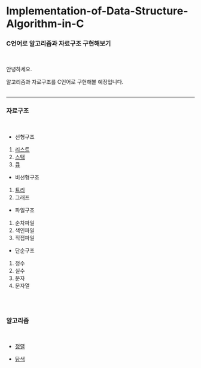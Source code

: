 # Implementation-of-Data-Structure-Algorithm-in-C
### C언어로 알고리즘과 자료구조 구현해보기
 
 
<br/>

안녕하세요.

알고리즘과 자료구조를 C언어로 구현해볼 예정입니다.
<br/>
<br/>

***

### 자료구조

<br/>

* 선형구조

1. [리스트](https://github.com/MyungHyun-Ahn/Implementation-of-Data-Structure-Algorithm-in-C/tree/master/%EC%97%B0%EA%B2%B0%EB%A6%AC%EC%8A%A4%ED%8A%B8)
2. [스택](https://github.com/MyungHyun-Ahn/Implementation-of-Data-Structure-Algorithm-in-C/tree/master/%EC%8A%A4%ED%83%9D)
3. [큐](https://github.com/MyungHyun-Ahn/Implementation-of-Data-Structure-Algorithm-in-C/tree/master/%ED%81%90)

* 비선형구조

1. [트리](https://github.com/MyungHyun-Ahn/Implementation-of-Data-Structure-Algorithm-in-C/tree/master/%ED%8A%B8%EB%A6%AC)
2. 그래프

* 파일구조

1. 순차파일
2. 색인파일
3. 직접파일

* 단순구조

1. 정수
2. 실수
3. 문자
4. 문자열

<br/>

<br/>

### 알고리즘

<br/>

* [정렬](https://github.com/MyungHyun-Ahn/Implementation-of-Data-Structure-Algorithm-in-C/tree/master/%EC%A0%95%EB%A0%AC)

* [탐색](https://github.com/MyungHyun-Ahn/Implementation-of-Data-Structure-Algorithm-in-C/tree/master/%ED%83%90%EC%83%89)
